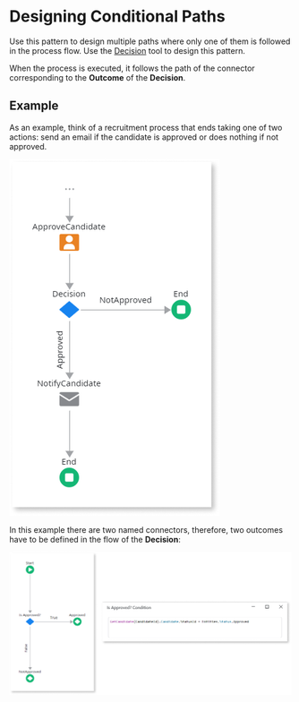 # Designing Conditional Paths

Use this pattern to design multiple paths where only one of them is followed in the process flow. Use the [Decision](<../../../ref/lang/auto/Class.Decision.final.md>) tool to design this pattern.

When the process is executed, it follows the path of the connector corresponding to the **Outcome** of the **Decision**.


## Example

As an example, think of a recruitment process that ends taking one of two actions: send an email if the candidate is approved or does nothing if not approved.

![](images/conditional-braches.png)

In this example there are two named connectors, therefore, two outcomes have to be defined in the flow of the **Decision**:

![](images/decision-flow.png) 
